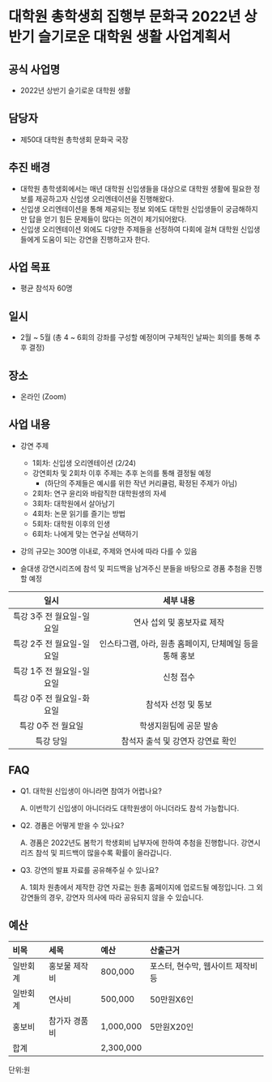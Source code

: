 대학원 총학생회 집행부 문화국 2022년 상반기 슬기로운 대학원 생활 사업계획서
===

## 공식 사업명
- 2022년 상반기 슬기로운 대학원 생활

## 담당자
- 제50대 대학원 총학생회 문화국 국장

## 추진 배경
- 대학원 총학생회에서는 매년 대학원 신입생들을 대상으로 대학원 생활에 필요한 정보를 제공하고자 신입생 오리엔테이션을 진행해왔다. 
- 신입생 오리엔테이션을 통해 제공되는 정보 외에도 대학원 신입생들이 궁금해하지만 답을 얻기 힘든 문제들이 많다는 의견이 제기되어왔다.
- 신입생 오리엔테이션 외에도 다양한 주제들을 선정하여 다회에 걸쳐 대학원 신입생들에게 도움이 되는 강연을 진행하고자 한다.

## 사업 목표
- 평균 참석자 60명

## 일시
- 2월 ~ 5월 (총 4 ~ 6회의 강좌를 구성할 예정이며 구체적인 날짜는 회의를 통해 추후 결정)

## 장소
- 온라인 (Zoom)

## 사업 내용
 - 강연 주제
     - 1회차: 신입생 오리엔테이션 (2/24)
     - 강연회차 및 2회차 이후 주제는 추후 논의를 통해 결정될 예정
       - (하단의 주제들은 예시를 위한 작년 커리큘럼, 확정된 주제가 아님)
     - 2회차: 연구 윤리와 바람직한 대학원생의 자세 
     - 3회차: 대학원에서 살아남기 
     - 4회차: 논문 읽기를 즐기는 방법 
     - 5회차: 대학원 이후의 인생 
     - 6회차: 나에게 맞는 연구실 선택하기 

 - 강의 규모는 300명 이내로, 주제와 연사에 따라 다를 수 있음
 - 슬대생 강연시리즈에 참석 및 피드백을 남겨주신 분들을 바탕으로 경품 추첨을 진행할 예정

|  **일시** | **세부 내용** |
|:----------:|:------------:|
|특강 3주 전 월요일-일요일 | 연사 섭외 및 홍보자료 제작 |
|특강 2주 전 월요일-일요일 | 인스타그램, 아라, 원총 홈페이지, 단체메일 등을 통해 홍보 |
|특강 1주 전 월요일-일요일 | 신청 접수 |
|특강 0주 전 월요일-화요일 | 참석자 선정 및 통보 |
|특강 0주 전 월요일 | 학생지원팀에 공문 발송 |
|특강 당일 | 참석자 출석 및 강연자 강연료 확인 |


## FAQ
- Q1. 대학원 신입생이 아니라면 참여가 어렵나요?

    A. 이번학기 신입생이 아니더라도 대학원생이 아니더라도 참석 가능합니다.

- Q2. 경품은 어떻게 받을 수 있나요?

    A. 경품은 2022년도 봄학기 학생회비 납부자에 한하여 추첨을 진행합니다. 강연시리즈 참석 및 피드백이 많을수록 확률이 올라갑니다.

- Q3. 강연의 발표 자료를 공유해주실 수 있나요?

	A. 1회차 원총에서 제작한 강연 자료는 원총 홈페이지에 업로드될 예정입니다. 그 외 강연들의 경우, 강연자 의사에 따라 공유되지 않을 수 있습니다.


## 예산
| 비목     | 세목          | 예산      | 산출근거                           |
|:---------|:--------------|:----------|:-----------------------------------|
| 일반회계 | 홍보물 제작비 | 800,000   | 포스터, 현수막, 웹사이트 제작비 등 |
| 일반회계 | 연사비        | 500,000   | 50만원X6인                         |
| 홍보비   | 참가자 경품비 | 1,000,000 | 5만원X20인                         |
| 합계     |               | 2,300,000 |                                    |

단위:원